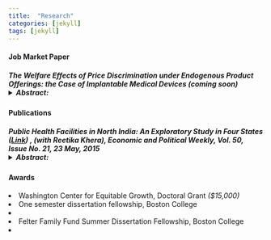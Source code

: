 ```yaml
---
title:  "Research"
categories: [jekyll]
tags: [jekyll]
---
```









<!---

<h3 id="job-market-paper">Job Market Paper</h3>
<ul>
  <h4><b>Title of Paper</b>
(<a href=" target="_blank"><em>Draft</em></a>)(<a href="" target="_blank"><em>Slides</em></a>)</h4>
<details><summary>Abstract:</summary><p><font size="2">Abstract here</details>
</ul>
\

<!---

<h3 id="job-market-paper">Job Market Paper</h3>
<ul>
  <h4><b>The welfare effects of price discrimination when product offerings are endogenous; the case of Implantable Medical Devices</b> (coming soon) 
<ul>
-->

 <h4 id="jmp">Job Market Paper</h4>
  <h5><b>The Welfare Effects of Price Discrimination under Endogenous Product Offerings: the Case of Implantable Medical Devices</b> (<em>coming soon</em>)
 <details><summary>Abstract:</summary><p><font size="2">Implantable medical device manufacturers are able to segment their markets (third-degree price discriminate) by setting different prices for the same product in different hospitals. I use the context of a type of implantable medical device known as Implantable Cardioverter Defibrillators (ICDs) to analyze the welfare effects of market segmentation, allowing manufacturers' product offerings to be endogenously determined. My results show that under a uniform pricing policy, prices are higher on average, as manufacturers tend to price products to their inelastic consumers. However, they indirectly segment their markets by delaying the exit of some of their older, cheaper products, and targeting them to their elastic consumers. As a result of 1) increased product variety and 2) the competition effect of a rival's additional product, hospital surplus under uniform pricing can increase by up to 3.4% relative to the price discrimination case. However, the purchase of ICDs equipped with a superior technology drops by up to 26.3%.</font></p></details>
<!---

   <h4 id="working">Work in progress</h4>
 <h5><b>Drug acquisitions and firm efficiencies in marketing</b> (with <em>Motaz Al-Chanati</em>), 
  <details><summary>Abstract:</summary><p><font size="2"> We document novel evidence on an important source of efficiency from drug acquisitions: access to the marketing networks of an acquiring firm. A common marketing practice employed by pharmaceutical companies is known as physician detailing: it involves food and beverage transfers by companies' sales representatives to physicians. We use detailed data from 2014-2018 on physician detailing, and 13 drug acquisitions by 11 firms in 2015-2016 to document three facts: First, physician detailing for a drug increases after its acquisition. Second, physicians that were already receiving detailing payments for the other drugs of the acquiring firm are disproportionately more likely to receive these payments for the acquired drug after its acquisition. Third, physicians that receive detailing payments for a drug are more likely to prescribe it. Our results suggest that firms leverage their existing physician-sales representative networks to derive marketing efficiencies after acquiring a drug. </font></p></details>
-->

    
  
 <h4 id="publications">Publications</h4>
  <h5><b>Public Health Facilities in North India: An Exploratory Study in Four States</b> (<a href="/files/epw_paper.pdf" target="_blank"><em>Link</em></a>) , (with <em>Reetika Khera</em>),  
<em>Economic and Political Weekly, Vol. 50, Issue No. 21, 23 May, 2015</em>
<details><summary>Abstract:</summary><p><font size="2">Following the introduction of universal access to free medicines
and diagnostics at public health facilities in Rajasthan during 2011–13, we revisited the facilities surveyed by Banerjee et al (2004), and present the changes over the last decade. We find substantial improvement in infrastructure and the patient utilisation rate, but abysmally low utilisation of facilities primarily due to high absenteeism. We also present
findings from fieldwork in Himachal Pradesh, Bihar and Jharkhand to bring out striking contrasts among these four northern states.</font></p></details>
    
 
 <h4 id="awards">Awards</h4>
    <li> Washington Center for Equitable Growth, Doctoral Grant <em>($15,000)</em>
     <li>One semester dissertation fellowship, Boston College <li>        
    <li> Felter Family Fund Summer Dissertation Fellowship, Boston College  <li>
    
    
